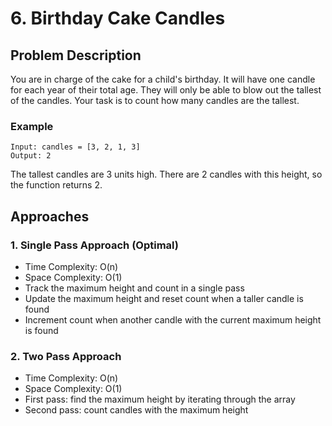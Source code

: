 # 6. Birthday Cake Candles

## Problem Description
You are in charge of the cake for a child's birthday. It will have one candle for each year of their total age. They will only be able to blow out the tallest of the candles. Your task is to count how many candles are the tallest.

### Example
```
Input: candles = [3, 2, 1, 3]
Output: 2
```

The tallest candles are 3 units high. There are 2 candles with this height, so the function returns 2.

## Approaches

### 1. Single Pass Approach (Optimal)
- Time Complexity: O(n)
- Space Complexity: O(1)
- Track the maximum height and count in a single pass
- Update the maximum height and reset count when a taller candle is found
- Increment count when another candle with the current maximum height is found

### 2. Two Pass Approach
- Time Complexity: O(n)
- Space Complexity: O(1)
- First pass: find the maximum height by iterating through the array
- Second pass: count candles with the maximum height
